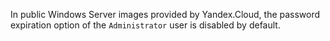 In public Windows Server images provided by Yandex.Cloud, the password expiration option of the `Administrator` user is disabled by default.
